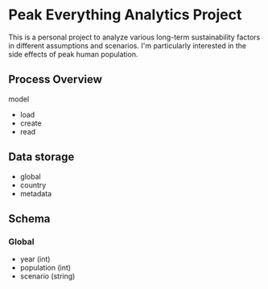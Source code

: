 # Peak Everything Analytics Project

This is a personal project to analyze various long-term sustainability factors in different assumptions and scenarios.  I'm particularly interested in the side effects of peak human population.  

## Process Overview

model
- load
- create
- read

## Data storage

- global
- country
- metadata

## Schema

### Global

- year (int)
- population (int)
- scenario (string)